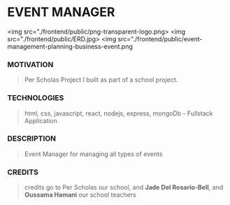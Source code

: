 #  EVENT MANAGER 

<img src="./frontend/public/png-transparent-logo.png>
<img src="./frontend/public/ERD.jpg>
<img src="./frontend/public/event-management-planning-business-event.png

### MOTIVATION

> Per Scholas Project I built as part of a school project.

### TECHNOLOGIES
>html, css, javascript, react, nodejs, express, mongoDb - Fullstack Application

### DESCRIPTION
> Event Manager for managing all types of events 


### CREDITS
> credits go to Per Scholas our school, and **Jade Del Rosario-Bell**, and **Oussama Hamani** our school teachers 
